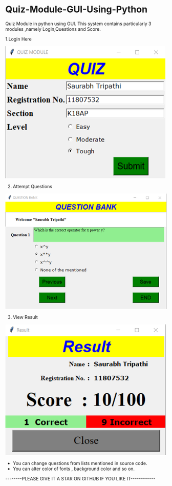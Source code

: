 # Quiz-Module-GUI-Using-Python
Quiz Module in python using GUI. This system contains particularly 3 modules ,namely Login,Questions and Score.

1.Login Here


![](https://github.com/beingsaurabh/Quiz-Module-GUI-Using-Python/blob/master/login.png)

2. Attempt Questions


![](https://github.com/beingsaurabh/Quiz-Module-GUI-Using-Python/blob/master/question.png)


3. View Result


![](https://github.com/beingsaurabh/Quiz-Module-GUI-Using-Python/blob/master/result.png)

* You can change questions from lists mentioned in source code.
* You can alter color of fonts , background color and so on.

--------PLEASE GIVE IT A STAR ON GITHUB IF YOU LIKE IT------------
